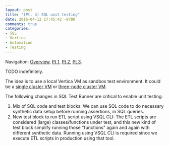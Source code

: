 ```yaml
---
layout: post
title: "(Pt. 4) SQL unit testing"
date: 2016-04-12 17:45:42 -0700
comments: true
categories: 
- SQL
- Vertica
- Automation
- Testing
---
```


Navigation: [Overview](/blog/2016/03/16/sql-unit-overview/), 
[Pt 1](/blog/2016/03/20/sql-unit-functional-tests/), 
[Pt 2](/blog/2016/03/28/sql-unit-test-runner/), 
[Pt 3](/blog/2016/04/10/sql-unit-incremental-data-update/).

<!-- 
Changes I made:
1. Mix of SQL code and test blocks.
1. New JSON block to run ETL script using VSQL

I would also discuss some guidelines of unit testing for ETL and when it makes sense to focus.

Running ETL script through JDBC is probably not a good idea.

Requirements of unit tests:

Readability:

#### Single-node VM

Remove KSAFE.

Add a new test.
  
Revert in Git.

#### Adding  unit test

Show SBG strategy.

#### Other usages

You can insert into the ETL script to verify step by step.
However, there is only one set of mock data. 
In unit testing, you might want multiple setup of mock data for different scenarios.
=> the other way is actually more flexible

Assumptions:

1. No ;
1. ETL is simple enough: the same tables are not updated and transformed multiple times in multiple steps. 


-->

TODO indefinitely.

The idea is to use a local Vertica VM as sandbox test environment. 
It could be a [single cluster VM](/blog/2016/01/10/find-and-replace-a-string-in-multiple-files/) or [three-node cluster VM](/blog/2016/03/12/set-up-three-node-vertica-sandbox-vms-on-mac/).

The following changes in SQL Test Runner are critical to enable unit testing:

1. Mix of SQL code and test blocks: We can use SQL code to do necessary synthetic data setup before running assertions, in SQL queries.
1. New test block to run ETL script using VSQL CLI: The ETL scripts are considered (large) classes/functions under test, and this new kind of test block simplify running those "functions" again and again with different synthetic data. Running using VSQL CLI is required since we execute ETL scripts in production using that tool.
